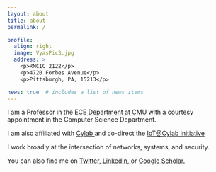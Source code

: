 ```yaml
---
layout: about
title: about
permalink: /

profile:
  align: right
  image: VyasPic3.jpg
  address: >
    <p>RMCIC 2122</p>
    <p>4720 Forbes Avenue</p>
    <p>Pittsburgh, PA, 15213</p>

news: true  # includes a list of news items
---
```


I am a Professor in the  <a href="https://www.ece.cmu.edu"> ECE Department at CMU</a> with a courtesy
appointment in the Computer Science Department.

<p> I am also affiliated with <a href="https://www.cylab.cmu.edu"> Cylab </a> and co-direct the <a href ="https://www.cylab.cmu.edu/research/iot/index.html"> IoT@Cylab initiative </a>

<p> I work broadly at the
intersection of networks, systems, and security. 

<p> You can also find me on  <a href="https://twitter.com/vyas_sekar"> Twitter,
</a> <a href="https://www.linkedin.com/in/vyas-sekar-360595124/"> LinkedIn,
</a> or <a href="https://scholar.google.com/citations?user=5V852JcAAAAJ&hl=en"> Google Scholar.</a>
